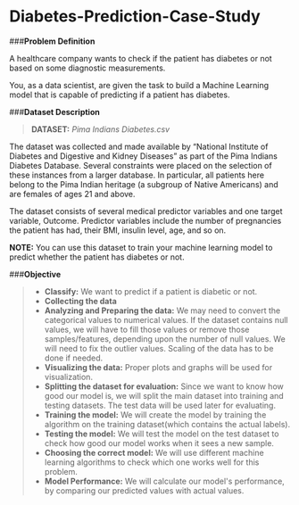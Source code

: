 # Diabetes-Prediction-Case-Study
###**Problem Definition**

A healthcare company wants to check if the patient has diabetes or not based on some diagnostic measurements. 

You, as a data scientist, are given the task to build a Machine Learning model that is capable of predicting if a patient has diabetes.


###**Dataset Description**

> **DATASET:** *Pima Indians Diabetes.csv*


The dataset was collected and made available by “National Institute of Diabetes and Digestive and Kidney Diseases” as part of the Pima Indians Diabetes Database. Several constraints were placed on the selection of these instances from a larger database. In particular, all patients here belong to the Pima Indian heritage (a subgroup of Native Americans) and are females of ages 21 and above.


The dataset consists of several medical predictor variables and one target variable, Outcome. Predictor variables include the number of pregnancies the patient has had, their BMI, insulin level, age, and so on.

**NOTE:** You can use this dataset to train your machine learning model to predict whether the patient has diabetes or not.


###**Objective**

>* **Classify:** We want to predict if a patient is diabetic or not.
>* **Collecting the data**
>* **Analyzing and Preparing the data:** We may need to convert the categorical values to numerical values. If the dataset contains null values, we will have to fill those values or remove those samples/features, depending upon the number of null values. We will need to fix the outlier values. Scaling of the data has to be done if needed.
>* **Visualizing the data:** Proper plots and graphs will be used for visualization.
>* **Splitting the dataset for evaluation:** Since we want to know how good our model is, we will split the main dataset into training and testing datasets. The test data will be used later for evaluating.
>* **Training the model:** We will create the model by training the algorithm on the training dataset(which contains the actual labels).
>* **Testing the model:**  We will test the model on the test dataset to check how good our model works when it sees a new sample.
>* **Choosing the correct model:** We will use different machine learning algorithms to check which one works well for this problem.
>* **Model Performance:** We will calculate our model's performance, by comparing our predicted values with actual values. 

